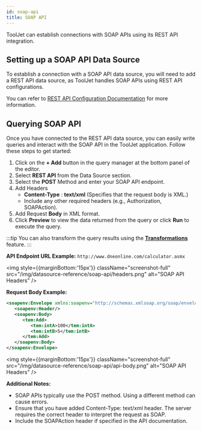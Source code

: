 ```yaml
---
id: soap-api
title: SOAP API
---
```


ToolJet can establish connections with SOAP APIs using its REST API integration.

<div style={{paddingTop:'24px'}}>

## Setting up a SOAP API Data Source

To establish a connection with a SOAP API data source, you will need to add a REST API data source, as ToolJet handles SOAP APIs using REST API configurations.

You can refer to [REST API Configuration Documentation](/docs/data-sources/restapi/) for more information.

</div>

<div style={{paddingTop:'24px'}}>

## Querying SOAP API

Once you have connected to the REST API data source, you can easily write queries and interact with the SOAP API in the ToolJet application. Follow these steps to get started:

1. Click on the **+ Add** button in the query manager at the bottom panel of the editor.
2. Select **REST API** from the Data Source section.
3. Select the **POST** Method and enter your SOAP API endpoint.
4. Add Headers
   - **Content-Type** : **text/xml** (Specifies that the request body is XML.)
   - Include any other required headers (e.g., Authorization, SOAPAction).
5. Add Request **Body** in XML format.
6. Click **Preview** to view the data returned from the query or click **Run** to execute the query.

:::tip
You can also transform the query results using the **[Transformations](/docs/app-builder/custom-code/transform-data)** feature.
:::

**API Endpoint URL Example:** `http://www.dneonline.com/calculator.asmx`

<img style={{marginBottom:'15px'}} className="screenshot-full" src="/img/datasource-reference/soap-api/headers.png" alt="SOAP API Headers" />

**Request Body Example:**

```xml
<soapenv:Envelope xmlns:soapenv="http://schemas.xmlsoap.org/soap/envelope/" xmlns:tem="http://tempuri.org/">
   <soapenv:Header/>
   <soapenv:Body>
      <tem:Add>
         <tem:intA>100</tem:intA>
         <tem:intB>5</tem:intB>
      </tem:Add>
   </soapenv:Body>
</soapenv:Envelope>
```

<img style={{marginBottom:'15px'}} className="screenshot-full" src="/img/datasource-reference/soap-api/api-body.png" alt="SOAP API Headers" />

**Additional Notes:**

- SOAP APIs typically use the POST method. Using a different method can cause errors.
- Ensure that you have added Content-Type: text/xml header. The server requires the correct header to interpret the request as SOAP.
- Include the SOAPAction header if specified in the API documentation.

</div>
